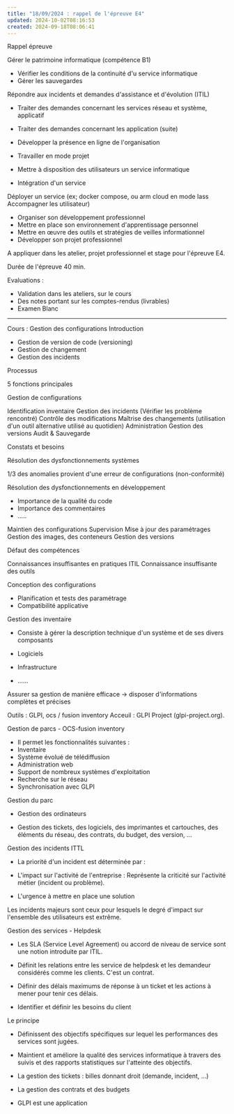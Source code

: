 ```yaml
---
title: "18/09/2024 : rappel de l'épreuve E4"
updated: 2024-10-02T08:16:53
created: 2024-09-18T08:06:41
---
```


Rappel épreuve

Gérer le patrimoine informatique (compétence B1)

- Vérifier les conditions de la continuité d'u service informatique
- Gérer les sauvegardes

Répondre aux incidents et demandes d'assistance et d'évolution (ITIL)

- Traiter des demandes concernant les services réseau et système, applicatif
- Traiter des demandes concernant les application (suite)

- Développer la présence en ligne de l'organisation
- Travailler en mode projet
- Mettre à disposition des utilisateurs un service informatique
- Intégration d'un service

Déployer un service (ex; docker compose, ou arm cloud en mode Iass
Accompagner les utilisateur)
- Organiser son développement professionnel
- Mettre en place son environnement d'apprentissage personnel
- Mettre en œuvre des outils et stratégies de veilles informationnel
- Développer son projet professionnel

A appliquer dans les atelier, projet professionnel et stage pour l'épreuve E4.

Durée de l'épreuve 40 min.

Evaluations :

- Validation dans les ateliers, sur le cours
- Des notes portant sur les comptes-rendus (livrables)
- Examen Blanc

-----------------------------------------------------------------------------------------------------------------------------------------------------------

Cours : Gestion des configurations Introduction

- Gestion de version de code (versioning)
- Gestion de changement
- Gestion des incidents

Processus

5 fonctions principales

Gestion de configurations

Identification inventaire
Gestion des incidents (Vérifier les problème rencontré)
Contrôle des modifications Maîtrise des changements (utilisation d'un outil alternative utilisé au quotidien)
Administration Gestion des versions
Audit & Sauvegarde

Constats et besoins

Résolution des dysfonctionnements systèmes

1/3 des anomalies provient d'une erreur de configurations (non-conformité)

Résolution des dysfonctionnements en développement

- Importance de la qualité du code
- Importance des commentaires
- …..

Maintien des configurations
Supervision
Mise à jour des paramétrages
Gestion des images, des conteneurs
Gestion des versions

Défaut des compétences

Connaissances insuffisantes en pratiques ITIL
Connaissance insuffisante des outils

Conception des configurations

- Planification et tests des paramétrage
- Compatibilité applicative

Gestion des inventaire

- Consiste à gérer la description technique d'un système et de ses divers composants

- Logiciels
- Infrastructure
- ……

Assurer sa gestion de manière efficace -\> disposer d'informations complètes et précises

Outils : GLPI, ocs / fusion inventory
Acceuil : GLPI Project (glpi-project.org).

Gestion de parcs - OCS-fusion inventory

- Il permet les fonctionnalités suivantes :
- Inventaire
- Système évolué de télédiffusion
- Administration web
- Support de nombreux systèmes d'exploitation
- Recherche sur le réseau
- Synchronisation avec GLPI

Gestion du parc

- Gestion des ordinateurs

- Gestion des tickets, des logiciels, des imprimantes et cartouches, des éléments du réseau, des contrats, du budget, des version, …

Gestion des incidents ITTL

- La priorité d'un incident est déterminée par :

- L'impact sur l'activité de l'entreprise :
Représente la criticité sur l'activité métier (incident ou problème).

- L'urgence à mettre en place une solution

Les incidents majeurs sont ceux pour lesquels le degré d'impact sur l'ensemble des utilisateurs est extrême.

Gestion des services - Helpdesk

- Les SLA (Service Level Agreement) ou accord de niveau de service sont une notion introduite par ITIL.

- Définit les relations entre les service de helpdesk et les demandeur considérés comme les clients. C'est un contrat.

- Définir des délais maximums de réponse à un ticket et les actions à mener pour tenir ces délais.

- Identifier et définir les besoins du client

Le principe

- Définissent des objectifs spécifiques sur lequel les performances des services sont jugées.

- Maintient et améliore la qualité des services informatique à travers des suivis et des rapports statistiques sur l'atteinte des objectifs.

- La gestion des tickets : billes donnant droit (demande, incident, …)

- La gestion des contrats et des budgets

- GLPI est une application

